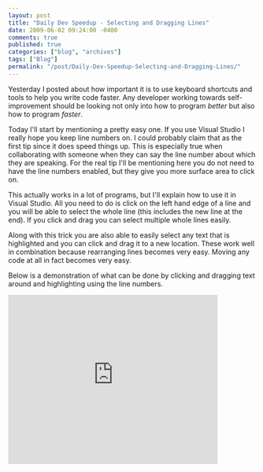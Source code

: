 ```yaml
---
layout: post
title: "Daily Dev Speedup - Selecting and Dragging Lines"
date: 2009-06-02 09:24:00 -0400
comments: true
published: true
categories: ["blog", "archives"]
tags: ["Blog"]
permalink: "/post/Daily-Dev-Speedup-Selecting-and-Dragging-Lines/"
---
```

<!-- more -->

<p>Yesterday I posted about how important it is to use keyboard shortcuts and tools to help you write code faster. Any developer working towards self-improvement should be looking not only into how to program <em>better</em> but also how to program <em>faster</em>.</p>
<p>Today I'll start by mentioning a pretty easy one. If you use Visual Studio I really hope you keep line numbers on. I could probably claim that as the first tip since it does speed things up. This is especially true when collaborating with someone when they can say the line number about which they are speaking. For the real tip I'll be mentioning here you do not need to have the line numbers enabled, but they give you more surface area to click on.</p>
<p>This actually works in a lot of programs, but I'll explain how to use it in Visual Studio. All you need to do is click on the left hand edge of a line and you will be able to select the whole line (this includes the new line at the end). If you click and drag you can select multiple whole lines easily.</p>
<p>Along with this trick you are also able to easily select any text that is highlighted and you can click and drag it to a new location. These work well in combination because rearranging lines becomes very easy. Moving any code at all in fact becomes very easy.</p>
<p>Below is a demonstration of what can be done by clicking and dragging text around and highlighting using the line numbers.</p>
<p><embed type="application/x-shockwave-flash" width="425" height="344" src="http://www.youtube.com/v/Wkk2MMpzwPU&amp;hl=en&amp;fs=1" allowfullscreen="true" allowscriptaccess="always"></embed></p>

